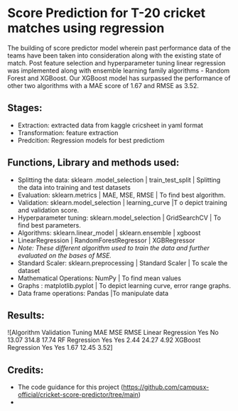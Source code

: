 # Score Prediction for T-20 cricket matches using regression
The building of score predictor model wherein past performance data of the teams have been taken into consideration along with the existing state of match. Post feature selection and hyperparameter tuning linear regression was implemented along with ensemble learning family algorithms - Random Forest and XGBoost. Our XGBoost model has surpassed the performance of other two algorithms with a MAE score of 1.67 and RMSE as 3.52. 

## Stages:
- Extraction: extracted data from kaggle cricsheet in yaml format 
- Transformation: feature extraction
- Predcition: Regression models for best predictiom
  
## Functions, Library and methods used:
- Splitting the data:	sklearn .model_selection | train_test_split	| Splitting the data into training and test datasets
- Evaluation:	sklearn.metrics |	MAE, MSE, RMSE | 	To find best algorithm.
- Validation:	sklearn.model_selection	| learning_curve |T o depict training and validation score.
- Hyperparameter tuning:	sklearn.model_selection |	GridSearchCV | To find best parameters.
- Algorithms:	sklearn.linear_model | sklearn.ensemble | xgboost	
- LinearRegression | RandomForestRegressor | XGBRegressor	
- *Note:  These different algorithm used to train the data and further evaluated on the bases of MSE.*
- Standard Scaler:	sklearn.preprocessing |	Standard Scaler	| To scale the dataset
- Mathematical Operations: 	NumPy	| To find mean values 
- Graphs :	matplotlib.pyplot	| To depict learning curve, error range graphs.
- Data frame operations: 	Pandas |To manipulate data

## Results:
![Algorithm	Validation	Tuning	MAE	MSE	RMSE
Linear Regression	Yes	No	13.07	314.8	17.74
RF Regression	Yes	Yes	2.44	24.27	4.92
XGBoost Regression	Yes	Yes	1.67	12.45	3.52]




## Credits:
- The code guidance for this project (https://github.com/campusx-official/cricket-score-predictor/tree/main)
- 




